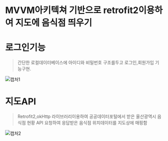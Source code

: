 # MVVM아키텍쳐 기반으로 retrofit2이용하여 지도에 음식점 띄우기

# 로그인기능
> 간단한 로컬데이터베이스에 아이디와 비밀번호 구조를두고 로그인,회원가입 기능구현.

![캡처1](https://user-images.githubusercontent.com/75519689/183854972-f336f1ef-8be4-4826-a9cd-3877764f443c.PNG)

# 지도API
> Retrofit2,okHttp 라이브러리이용하여 공공데이터포털에서 받은 울산광역시 음식점 현황 API 요청하여 응답받은 음식점 위치데이터를 지도상에 매핑함

![캡처2](https://user-images.githubusercontent.com/75519689/183854934-1672c86f-dd1e-4092-902f-d189f51a297e.PNG)
